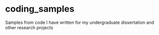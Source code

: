 # coding_samples
Samples from code I have written for my undergraduate dissertation and other research projects
